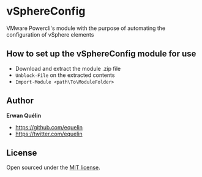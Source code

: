 # vSphereConfig
VMware Powercli's module with the purpose of automating the configuration of vSphere elements

## How to set up the vSphereConfig module for use
* Download and extract the module .zip file
* `Unblock-File` on the extracted contents
* `Import-Module <path\To\ModuleFolder>`

## Author

**Erwan Quélin**
- <https://github.com/equelin>
- <https://twitter.com/equelin>

## License

Open sourced under the [MIT license](LICENSE).
